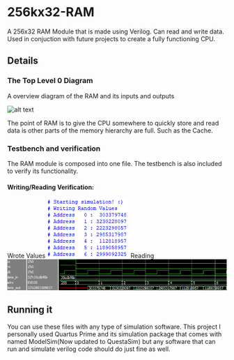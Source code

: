 # 256kx32-RAM
A 256x32 RAM Module that is made using Verilog. Can read and write data. Used in conjuction with future projects to create a fully functioning CPU.

## Details
### The Top Level 0 Diagram
A overview diagram of the RAM and its inputs and outputs

![alt text](https://github.com/baxtrax/<imagehere>)


The point of RAM is to give the CPU somewhere to quickly store and read data is other parts of the memory hierarchy are full. Such as the Cache.

### Testbench and verification
The RAM module is composed into one file. The testbench is also included to verify its functionality. 

#### Writing/Reading Verification:
Wrote Values
![alt text](https://github.com/baxtrax/256x32-RAM/blob/main/Images/Lab5Write.png?raw=true)
Reading
![alt text](https://github.com/baxtrax/256x32-RAM/blob/main/Images/Lab5Read.png?raw=true)

## Running it
You can use these files with any type of simulation software. This project I personally used Quartus Prime and its simulation package that comes with named ModelSim(Now updated to QuestaSim) but any software that can run and simulate verilog code should do just fine as well.

